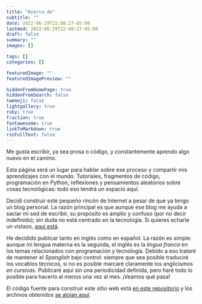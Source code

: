 ```yaml
---
title: "Acerca de"
subtitle: ""
date: 2022-06-29T22:08:27-05:00
lastmod: 2022-06-29T22:08:27-05:00
draft: false
summary: ""
images: []

tags: []
categories: []

featuredImage: ""
featuredImagePreview: ""

hiddenFromHomePage: true
hiddenFromSearch: false
twemoji: false
lightgallery: true
ruby: true
fraction: true
fontawesome: true
linkToMarkdown: true
rssFullText: false
---
```


Me gusta escribir, ya sea prosa o código, y constantemente aprendo algo nuevo en el camino.

Esta página será un lugar para hablar sobre ese proceso y compartir mis aprendizajes con el mundo. Tutoriales, fragmentos de código, programación en Python, reflexiones y pensamientos aleatorios sobre cosas tecnológicas: todo eso tendrá un espacio aquí.

Decidí construir este pequeño rincón de Internet a pesar de que ya tengo un blog personal. La razón principal es que aunque ese blog me ayuda a saciar mi sed de escribir, su propósito es amplio y confuso (por no decir indefinido); sin duda no está centrado en la tecnología. Si quieres echarle un vistazo, [aquí está](https://quiroptero.blog).

He decidido publicar tanto en inglés como en español. La razón es simple: aunque mi lengua materna es la segunda, el inglés es la _lingua franca_ en los temas relacionados con programación y tecnología. Debido a eso trataré de mantener el _Spanglish_ bajo control: siempre que sea posible traduciré los vocablos técnicos, si no es posible marcaré claramente los anglicismos _en cursivas_.
Publicaré aquí sin una periodicidad definida, pero haré todo lo posible para hacerlo al menos una vez al mes. ¡Veamos qué pasa!

El código fuente para construir este sitio web está [en este repositorio](https://github.com/Quiroptero/source.omiranda.dev) y los archivos obtenidos [se alojan aquí](https://github.com/Quiroptero/omiranda.dev).
